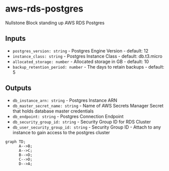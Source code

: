 # aws-rds-postgres

Nullstone Block standing up AWS RDS Postgres

## Inputs

- `postgres_version: string` - Postgres Engine Version - default: 12
- `instance_class: string` - Postgres Instance Class - default: db.t3.micro
- `allocated_storage: number` - Allocated storage in GB - default: 10
- `backup_retention_period: number` - The days to retain backups - default: 5

## Outputs

- `db_instance_arn: string` - Postgres Instance ARN
- `db_master_secret_name: string` - Name of AWS Secrets Manager Secret that holds database master credentials
- `db_endpoint: string` - Postgres Connection Endpoint
- `db_security_group_id: string` - Security Group ID for RDS Cluster
- `db_user_security_group_id: string` - Security Group ID - Attach to any instance to gain access to the postgres cluster

```mermaid
graph TD;
      A-->B;
      A-->C;
      B-->D;
      C-->D;
      D-->A;
```
